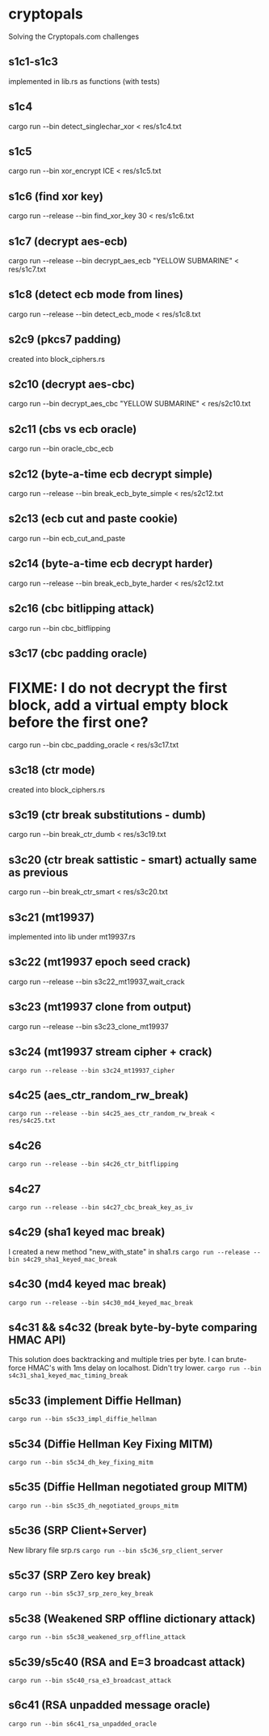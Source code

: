 # cryptopals
Solving the Cryptopals.com challenges

s1c1-s1c3
---
implemented in lib.rs as functions (with tests)

s1c4
---
cargo run --bin detect_singlechar_xor < res/s1c4.txt

s1c5
---
cargo run --bin xor_encrypt ICE < res/s1c5.txt

s1c6 (find xor key)
---
cargo run --release --bin find_xor_key 30 < res/s1c6.txt

s1c7 (decrypt aes-ecb)
---
cargo run --release --bin decrypt_aes_ecb "YELLOW SUBMARINE" < res/s1c7.txt

s1c8 (detect ecb mode from lines)
---
cargo run --release --bin detect_ecb_mode < res/s1c8.txt

s2c9 (pkcs7 padding)
---
created into block_ciphers.rs

s2c10 (decrypt aes-cbc)
---
cargo run --bin decrypt_aes_cbc "YELLOW SUBMARINE" < res/s2c10.txt

s2c11 (cbs vs ecb oracle)
---
cargo run --bin oracle_cbc_ecb

s2c12 (byte-a-time ecb decrypt simple)
---
cargo run --release --bin break_ecb_byte_simple < res/s2c12.txt

s2c13 (ecb cut and paste cookie)
---
cargo run --bin ecb_cut_and_paste

s2c14 (byte-a-time ecb decrypt harder)
---
cargo run --release --bin break_ecb_byte_harder < res/s2c12.txt

s2c16 (cbc bitlipping attack)
---
cargo run --bin cbc_bitflipping

s3c17 (cbc padding oracle)
---
# FIXME: I do not decrypt the first block, add a virtual empty block before the first one?
cargo run --bin cbc_padding_oracle < res/s3c17.txt

s3c18 (ctr mode)
---
created into block_ciphers.rs

s3c19 (ctr break substitutions - dumb)
---
cargo run --bin break_ctr_dumb < res/s3c19.txt

s3c20 (ctr break sattistic - smart) actually same as previous
---
cargo run --bin break_ctr_smart < res/s3c20.txt

s3c21 (mt19937)
---
implemented into lib under mt19937.rs

s3c22 (mt19937 epoch seed crack)
---
cargo run --release --bin s3c22_mt19937_wait_crack

s3c23 (mt19937 clone from output)
---
cargo run --release --bin s3c23_clone_mt19937

s3c24 (mt19937 stream cipher + crack)
---
`cargo run --release --bin s3c24_mt19937_cipher`

s4c25 (aes_ctr_random_rw_break)
---
`cargo run --release --bin s4c25_aes_ctr_random_rw_break < res/s4c25.txt`

s4c26
---
`cargo run --release --bin s4c26_ctr_bitflipping`

s4c27
---
`cargo run --release --bin s4c27_cbc_break_key_as_iv`

s4c29 (sha1 keyed mac break)
---
I created a new method "new_with_state" in sha1.rs
`cargo run --release --bin s4c29_sha1_keyed_mac_break`

s4c30 (md4 keyed mac break)
---
`cargo run --release --bin s4c30_md4_keyed_mac_break`

s4c31 && s4c32 (break byte-by-byte comparing HMAC API)
---
This solution does backtracking and multiple tries per byte.
I can brute-force HMAC's with 1ms delay on localhost. Didn't try lower.
`cargo run --bin s4c31_sha1_keyed_mac_timing_break`

s5c33 (implement Diffie Hellman)
---
`cargo run --bin s5c33_impl_diffie_hellman`

s5c34 (Diffie Hellman Key Fixing MITM)
---
`cargo run --bin s5c34_dh_key_fixing_mitm`

s5c35 (Diffie Hellman negotiated group MITM)
---
`cargo run --bin s5c35_dh_negotiated_groups_mitm`

s5c36 (SRP Client+Server)
---
New library file srp.rs
`cargo run --bin s5c36_srp_client_server`

s5c37 (SRP Zero key break)
---
`cargo run --bin s5c37_srp_zero_key_break`

s5c38 (Weakened SRP offline dictionary attack)
---
`cargo run --bin s5c38_weakened_srp_offline_attack`

s5c39/s5c40 (RSA and E=3 broadcast attack)
---
`cargo run --bin s5c40_rsa_e3_broadcast_attack`

s6c41 (RSA unpadded message oracle)
---
`cargo run --bin s6c41_rsa_unpadded_oracle`
